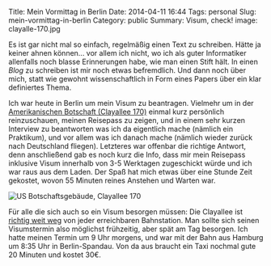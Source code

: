Title: Mein Vormittag in Berlin
Date: 2014-04-11 16:44
Tags: personal
Slug: mein-vormittag-in-berlin
Category: public
Summary: Visum, check!
image: clayalle-170.jpg

Es ist gar nicht mal so einfach, regelmäßig einen Text zu schreiben. Hätte ja keiner ahnen können... vor allem ich nicht, wo ich als guter Informatiker allenfalls noch blasse Erinnerungen habe, wie man einen Stift hält. In einen <dfn title="Das Blog [blɔg] (auch: der Blog) oder auch Weblog [ˈwɛb.lɔg], engl. [ˈwɛblɒg], Wortkreuzung aus engl. World Wide Web und Log für Logbuch, ist ein auf einer Website geführtes und damit – meist öffentlich – einsehbares Tagebuch oder Journal, in dem mindestens eine Person, der Web-Logger, kurz Blogger genannt, Aufzeichnungen führt, Sachverhalte protokolliert ('postet') oder Gedanken niederschreibt.">Blog</dfn> zu schreiben ist mir noch etwas befremdlich. Und dann noch über mich, statt wie gewohnt wissenschaftlich in Form eines Papers über ein klar definiertes Thema.

Ich war heute in Berlin um mein Visum zu beantragen. Vielmehr um in der [Amerikanischen Botschaft (Clayallee 170)](https://maps.google.de/maps?f=q&source=s_q&hl=de&geocode=&q=clayalle+170&aq=&sll=53.558572,9.927822&sspn=0.760276,2.113495&vpsrc=0&ie=UTF8&hq=clayalle+170&hnear=&radius=15000&t=m&z=13&iwloc=A) einmal kurz persönlich reinzuschauen, meinen Reisepass zu zeigen, und in einem sehr kurzen Interview zu beantworten was ich da eigentlich mache (nämlich ein Praktikum), und vor allem was ich danach mache (nämlich wieder zurück nach Deutschland fliegen). Letzteres war offenbar die richtige Antwort, denn anschließend gab es noch kurz die Info, dass mir mein Reisepass inklusive Visum innerhalb von 3-5 Werktagen zugeschickt würde und ich war raus aus dem Laden. Der Spaß hat mich etwas über eine Stunde Zeit gekostet, wovon 55 Minuten reines Anstehen und Warten war.

![US Botschaftsgebäude, Clayallee 170]({filename}/images/clayalle-170.jpg "gar nicht mal so hübsch")

Für alle die sich auch so ein Visum besorgen müssen: Die Clayallee ist [richtig weit weg](https://maps.google.de/maps?saddr=Bahnhof+Berlin-Spandau,+Seegefelder+Stra%C3%9Fe,+Spandau,+Berlin&daddr=Clayallee+170,+Berlin&hl=de&ie=UTF8&sll=52.494217,13.239093&sspn=0.097408,0.264187&geocode=FRaeIQMd5GTJACHYf2mxK4dOFSknXc3oR1aoRzHYf2mxK4dOFQ%3BFXJgIAMdUIXKACklcsCZFlqoRzEO0I_9xk74nA&mra=ls&t=m&z=13) von jeder erreichbaren Bahnstation. Man sollte sich seinen Visumstermin also möglichst frühzeitig, aber spät am Tag besorgen. Ich hatte meinen Termin um 9 Uhr morgens, und war mit der Bahn aus Hamburg um 8:35 Uhr in Berlin-Spandau. Von da aus braucht ein Taxi nochmal gute 20 Minuten und kostet 30€.
